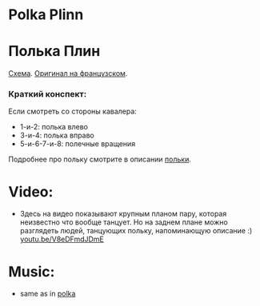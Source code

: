 Polka Plinn
===========
# Полька Плин
[Схема](https://translate.google.ru/translate?hl=en&sl=fr&tl=ru&u=http%3A%2F%2Fdansesbretonnes.gwalarn.org%2Fdanses%2Fpolka_plinn.html). [Оригинал на французском](http://dansesbretonnes.gwalarn.org/danses/polka_plinn.html).

### Краткий конспект:
Если смотреть со стороны кавалера:

- 1-и-2: полька влево
- 3-и-4: полька вправо
- 5-и-6-7-и-8: полечные вращения

Подробнее про польку смотрите в описании [польки](polka.md).

Video:
======
- Здесь на видео показывают крупным планом пару, которая неизвестно что вообще танцует. Но на заднем плане можно разглядеть людей, танцующих польку, напоминающую описание :) [youtu.be/V8eDFmdJDmE](https://www.youtube.com/watch?v=V8eDFmdJDmE)

Music:
======
- same as in [polka](polka.md)
